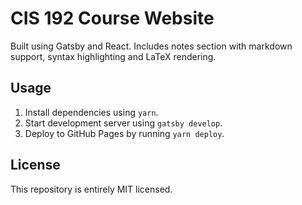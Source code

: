 # CIS 192 Course Website

Built using Gatsby and React. Includes notes section with markdown support, syntax highlighting and LaTeX rendering.

## Usage

1. Install dependencies using `yarn`.
2. Start development server using `gatsby develop`.
3. Deploy to GitHub Pages by running `yarn deploy`.

## License

This repository is entirely MIT licensed.
